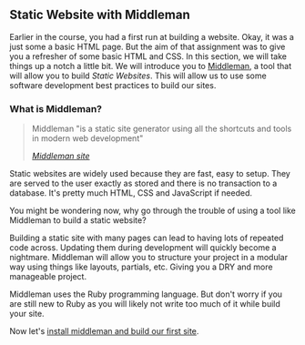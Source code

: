 ## Static Website with Middleman

Earlier in the course, you had a first run at building a website. Okay, it was a just some a basic HTML page. But the aim of that assignment was to give you a refresher of some basic HTML and CSS. In this section, we will take things up a notch a little bit. We will introduce you to [Middleman](https://middlemanapp.com/), a tool that will allow you to build *Static Websites*. This will allow us to use some software development best practices to build our sites.


### What is Middleman?

> Middleman "is a static site generator using all the shortcuts and tools in modern web development"
>
> <cite>[Middleman site](https://middlemanapp.com/)</cite>

Static websites are widely used because they are fast, easy to setup. They are served to the user exactly as stored and there is no transaction to a database. It's pretty much HTML, CSS and JavaScript if needed.

You might be wondering now, why go through the trouble of using a tool like Middleman to build a static website?

Building a static site with many pages can lead to having lots of repeated code across. Updating them during development will quickly become a nightmare. Middleman will allow you to structure your project in a modular way using things like layouts, partials, etc. Giving you a DRY and more manageable project.

Middleman uses the Ruby programming language. But don't worry if you are still new to Ruby as you will likely not write too much of it while build your site.

Now let's [install middleman and build our first site](setup_middleman.md).

